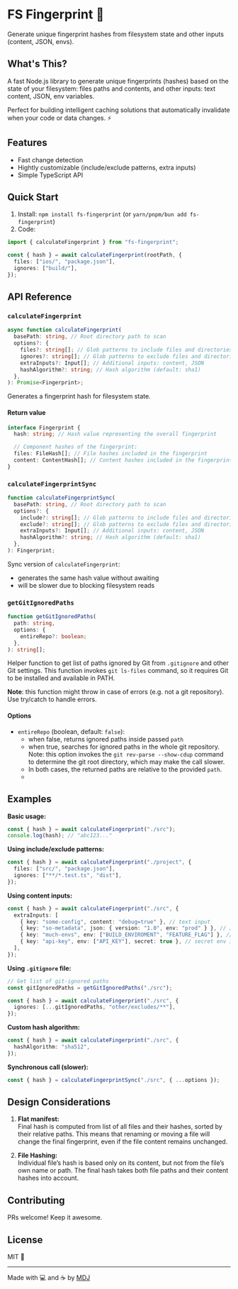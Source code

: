 # FS Fingerprint 🫆

Generate unique fingerprint hashes from filesystem state and other inputs (content, JSON, envs).

## What's This?

A fast Node.js library to generate unique fingerprints (hashes) based on the state of your filesystem: files paths and contents, and other inputs: text content, JSON, env variables.

Perfect for building intelligent caching solutions that automatically invalidate when your code or data changes. ⚡

## Features

- Fast change detection
- Hightly customizable (include/exclude patterns, extra inputs)
- Simple TypeScript API

## Quick Start

1. Install: `npm install fs-fingerprint` (or `yarn/pnpm/bun add fs-fingerprint`)
2. Code:

```ts
import { calculateFingerprint } from "fs-fingerprint";

const { hash } = await calculateFingerprint(rootPath, {
  files: ["ios/", "package.json"],
  ignores: ["build/"],
});
```

## API Reference

### `calculateFingerprint`

```ts
async function calculateFingerprint(
  basePath: string, // Root directory path to scan
  options?: {
    files?: string[]; // Glob patterns to include files and directories (default: all)
    ignores?: string[]; // Glob patterns to exclude files and directories (default: none)
    extraInputs?: Input[]; // Additional inputs: content, JSON
    hashAlgorithm?: string; // Hash algorithm (default: sha1)
  },
): Promise<Fingerprint>;
```

Generates a fingerprint hash for filesystem state.

#### Return value

```typescript
interface Fingerprint {
  hash: string; // Hash value representing the overall fingerprint

  // Component hashes of the fingerprint:
  files: FileHash[]; // File hashes included in the fingerprint
  content: ContentHash[]; // Content hashes included in the fingerprint
}
```

### `calculateFingerprintSync`

```ts
function calculateFingerprintSync(
  basePath: string, // Root directory path to scan
  options?: {
    include?: string[]; // Glob patterns to include files and directories (default: all)
    exclude?: string[]; // Glob patterns to exclude files and directories (default: none)
    extraInputs?: Input[]; // Additional inputs: content, JSON
    hashAlgorithm?: string; // Hash algorithm (default: sha1)
  },
): Fingerprint;
```

Sync version of `calculateFingerprint`:

- generates the same hash value without awaiting
- will be slower due to blocking filesystem reads

### `getGitIgnoredPaths`

```ts
function getGitIgnoredPaths(
  path: string,
  options: {
    entireRepo?: boolean;
  },
): string[];
```

Helper function to get list of paths ignored by Git from `.gitignore` and other Git settings. This function invokes `git ls-files` command, so it requires Git to be installed and available in PATH.

**Note**: this function might throw in case of errors (e.g. not a git repository). Use try/catch to handle errors.

#### Options

- `entireRepo` (boolean, default: `false`):
  - when false, returns ignored paths inside passed `path`
  - when true, searches for ignored paths in the whole git repository. Note: this option invokes the `git rev-parse --show-cdup` command to determine the git root directory, which may make the call slower.
  - In both cases, the returned paths are relative to the provided `path`.
  -

## Examples

**Basic usage:**

```typescript
const { hash } = await calculateFingerprint("./src");
console.log(hash); // "abc123..."
```

**Using include/exclude patterns:**

```typescript
const { hash } = await calculateFingerprint("./project", {
  files: ["src/", "package.json"],
  ignores: ["**/*.test.ts", "dist"],
});
```

**Using content inputs:**

```typescript
const { hash } = await calculateFingerprint("./src", {
  extraInputs: [
    { key: "some-config", content: "debug=true" }, // text input
    { key: "so-metadata", json: { version: "1.0", env: "prod" } }, // JSON data: objects, arrays, primitives
    { key: "much-envs", env: ["BUILD_ENVIROMENT", "FEATURE_FLAG"] }, // env variables
    { key: "api-key", env: ["API_KEY"], secret: true }, // secret env input, do not include value in fingerprint details
  ],
});
```

**Using `.gitignore` file:**

```typescript
// Get list of git-ignored paths
const gitIgnoredPaths = getGitIgnoredPaths("./src");

const { hash } = await calculateFingerprint("./src", {
  ignores: [...gitIgnoredPaths, "other/excludes/**"],
});
```

**Custom hash algorithm:**

```typescript
const { hash } = await calculateFingerprint("./src", {
  hashAlgorithm: "sha512",
});
```

**Synchronous call (slower):**

```typescript
const { hash } = calculateFingerprintSync("./src", { ...options });
```

## Design Considerations

1. **Flat manifest:**  
   Final hash is computed from list of all files and their hashes, sorted by their relative paths. This means that renaming or moving a file will change the final fingerprint, even if the file content remains unchanged.

2. **File Hashing:**  
   Individual file’s hash is based only on its content, but not from the file’s own name or path. The final hash takes both file paths and their content hashes into account.

## Contributing

PRs welcome! Keep it awesome.

## License

MIT 💝

---

Made with 💻 and ☕️ by [MDJ](https://x.com/mdj_dev/)
